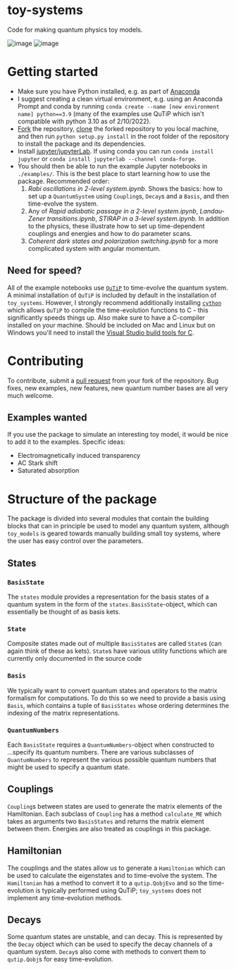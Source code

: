 

# toy-systems
Code for making quantum physics toy models.

![image](https://user-images.githubusercontent.com/34794187/154632686-02fa6343-01ec-4526-94a5-393ebc365d39.png)
![image](https://user-images.githubusercontent.com/34794187/154633117-424604a1-2efd-479e-8eed-1760a86d15b8.png)


# Getting started
- Make sure you have Python installed, e.g. as part of [Anaconda](https://www.anaconda.com/products/individual)
- I suggest creating a clean virtual environment, e.g. using an Anaconda Prompt and conda by running `conda create --name [new environment name] python==3.9` (many of the examples use QuTiP which isn't compatible with python 3.10 as of 2/10/2022).
- [Fork](https://docs.github.com/en/get-started/quickstart/fork-a-repo) the repository, [clone](https://docs.github.com/en/repositories/creating-and-managing-repositories/cloning-a-repository) the forked repository to you local machine, and then run `python setup.py install` in the root folder of the repository to install the  package and its dependencies.
- Install [jupyter/jupyterLab](https://jupyter.org/install). If using conda you can run `conda install jupyter` or `conda install jupyterlab --channel conda-forge`.
- You should then be able to run the example Jupyter notebooks in `./examples/`. This is the best place to start learning how to use the package. Recommended order:
  1. *Rabi oscillations in 2-level system.ipynb*. Shows the basics: how to set up a `QuantumSystem` using `Coupling`s, `Decay`s and a `Basis`, and then time-evolve the system.
  2. Any of *Rapid adiabatic passage in a 2-level system.ipynb*, *Landau-Zener transitions.ipynb*, *STIRAP in a 3-level system.ipynb*. In addition to the physics, these illustrate how to set up time-dependent couplings and energies and how to do parameter scans.
  3. *Coherent dark states and polarization switching.ipynb* for a more complicated system with angular momentum.

## Need for speed?
All of the example notebooks use [`QuTiP`](https://qutip.org/) to time-evolve the quantum system. A minimal installation of `QuTiP` is included by default in the installation of `toy_systems`. However, I strongly recommend additionally installing [`cython`](https://cython.readthedocs.io/en/latest/src/quickstart/install.html) which allows `QuTiP` to compile the time-evolution functions to C - this significantly speeds things up. Also make sure to have a C-compiler installed on your machine. Should be included on Mac and Linux but on Windows you'll need to install the [Visual Studio build tools for C](https://visualstudio.microsoft.com/vs/features/cplusplus/).

# Contributing
To contribute, submit a [pull request](https://docs.github.com/en/pull-requests/collaborating-with-pull-requests/proposing-changes-to-your-work-with-pull-requests/about-pull-requests) from your fork of the repository. Bug fixes, new examples, new features, new quantum number bases are all very much welcome.
## Examples wanted
If you use the package to simulate an interesting toy model, it would be nice to add it to the examples. Specific ideas:
- Electromagnetically induced transparency
- AC Stark shift
- Saturated absorption

# Structure of the package
The package is divided into several modules that contain the building blocks that can in principle be used to model any quantum system, although `toy_models` is geared towards manually building small toy systems, where the user has easy control over the parameters.

## States

### `BasisState`
The `states` module provides a representation for the basis states of a quantum system in the form of the `states.BasisState`-object, which can essentially be thought of as basis kets. 

### `State`
Composite states made out of multiple `BasisState`s are called `State`s (can again think of these as kets). `State`s have various utility functions which are currently only documented in the source code

### `Basis`
We typically want to convert quantum states and operators to the matrix formalism for computations. To do this so we need to provide a basis using `Basis`, which contains a tuple of `BasisStates` whose ordering determines the indexing of the matrix representations.

### `QuantumNumbers`
Each `BasisState` requires a `QuantumNumbers`-object when constructed to ...specify its quantum numbers. There are various subclasses of `QuantumNumbers` to represent the various possible quantum numbers that might be used to specify a quantum state. 

## Couplings
`Coupling`s between states are used to generate the matrix elements of the Hamiltonian. Each subclass of `Coupling` has a method `calculate_ME` which takes as arguments two `BasisStates` and returns the matrix element between them. Energies are also treated as couplings in this package.

## Hamiltonian
The couplings and the states allow us to generate a `Hamiltonian` which can be used to calculate the eigenstates and to time-evolve the system. The `Hamiltonian` has a method to convert it to a `qutip.QobjEvo` and so the time-evolution is typically performed using QuTiP; `toy_systems` does not implement any time-evolution methods.

## Decays
Some quantum states are unstable, and can decay. This is represented by the `Decay` object which can be used to specify the decay channels of a quantum system. `Decay`s also come with methods to convert them to `qutip.Qobj`s for easy time-evolution.
